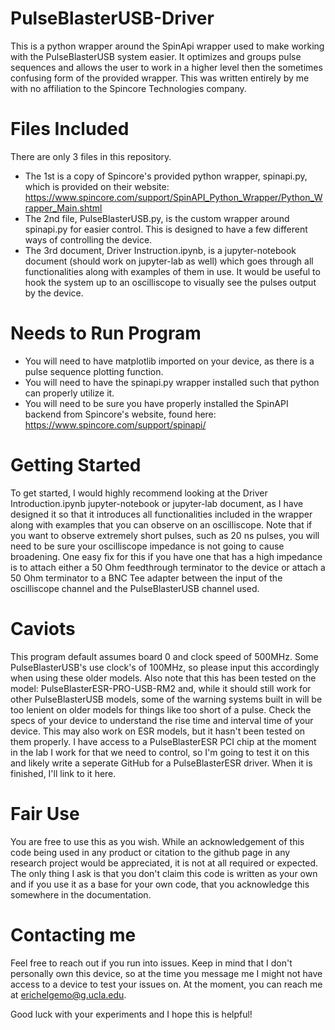 # PulseBlasterUSB-Driver
This is a python wrapper around the SpinApi wrapper used to make working with the PulseBlasterUSB system easier. It optimizes and groups pulse sequences and allows the user to work in a higher level then the sometimes confusing form of the provided wrapper. This was written entirely by me with no affiliation to the Spincore Technologies company.

# Files Included
There are only 3 files in this repository. 
- The 1st is a copy of Spincore's provided python wrapper, spinapi.py, which is provided on their website: https://www.spincore.com/support/SpinAPI_Python_Wrapper/Python_Wrapper_Main.shtml
- The 2nd file, PulseBlasterUSB.py, is the custom wrapper around spinapi.py for easier control. This is designed to have a few different ways of controlling the device.
- The 3rd document, Driver Instruction.ipynb, is a jupyter-notebook document (should work on jupyter-lab as well) which goes through all functionalities along with examples of them in use. It would be useful to hook the system up to an oscilliscope to visually see the pulses output by the device.

# Needs to Run Program
- You will need to have matplotlib imported on your device, as there is a pulse sequence plotting function.
- You will need to have the spinapi.py wrapper installed such that python can properly utilize it.
- You will need to be sure you have properly installed the SpinAPI backend from Spincore's website, found here: https://www.spincore.com/support/spinapi/

# Getting Started
To get started, I would highly recommend looking at the Driver Introduction.ipynb jupyter-notebook or jupyter-lab document, as I have designed it so that it introduces all functionalities included in the wrapper along with examples that you can observe on an oscilliscope. Note that if you want to observe extremely short pulses, such as 20 ns pulses, you will need to be sure your oscilliscope impedance is not going to cause broadening. One easy fix for this if you have one that has a high impedance is to attach either a 50 Ohm feedthrough terminator to the device or attach a 50 Ohm terminator to a BNC Tee adapter between the input of the oscilliscope channel and the PulseBlasterUSB channel used.

# Caviots
This program default assumes board 0 and clock speed of 500MHz. Some PulseBlasterUSB's use clock's of 100MHz, so please input this accordingly when using these older models. Also note that this has been tested on the model: PulseBlasterESR-PRO-USB-RM2 and, while it should still work for other PulseBlasterUSB models, some of the warning systems built in will be too lenient on older models for things like too short of a pulse. Check the specs of your device to understand the rise time and interval time of your device. This may also work on ESR models, but it hasn't been tested on them properly. I have access to a PulseBlasterESR PCI chip at the moment in the lab I work for that we need to control, so I'm going to test it on this and likely write a seperate GitHub for a PulseBlasterESR driver. When it is finished, I'll link to it here.

# Fair Use
You are free to use this as you wish. While an acknowledgement of this code being used in any product or citation to the github page in any research project would be appreciated, it is not at all required or expected. The only thing I ask is that you don't claim this code is written as your own and if you use it as a base for your own code, that you acknowledge this somewhere in the documentation.

# Contacting me
Feel free to reach out if you run into issues. Keep in mind that I don't personally own this device, so at the time you message me I might not have access to a device to test your issues on. At the moment, you can reach me at erichelgemo@g.ucla.edu.

Good luck with your experiments and I hope this is helpful!
